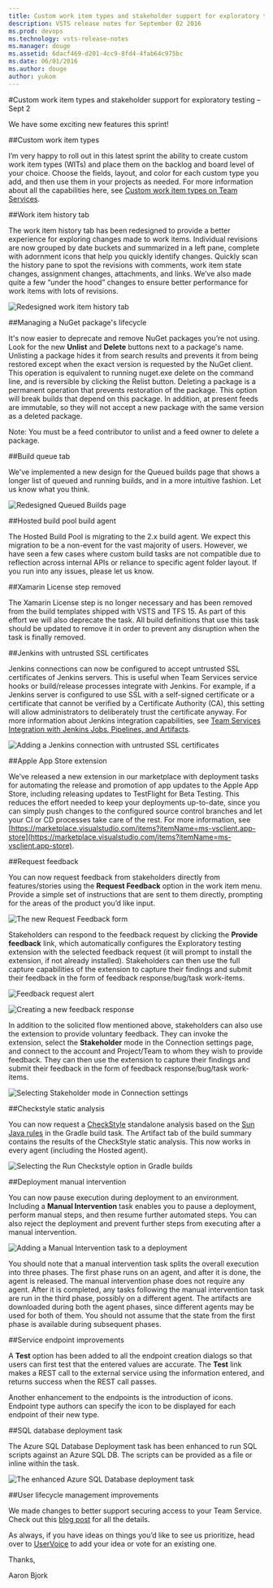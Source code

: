 ```yaml
---
title: Custom work item types and stakeholder support for exploratory testing – Sept 2
description: VSTS release notes for September 02 2016
ms.prod: devops
ms.technology: vsts-release-notes
ms.manager: douge
ms.assetid: 6dacf469-d201-4cc9-8fd4-4fab64c975bc
ms.date: 06/01/2016
ms.author: douge
author: yukom
---
```


#Custom work item types and stakeholder support for exploratory testing – Sept 2

We have some exciting new features this sprint!

##Custom work item types

I’m very happy to roll out in this latest sprint the ability to create custom work item types (WITs) and place them on the backlog and board level of your choice. Choose the fields, layout, and color for each custom type you add, and then use them in your projects as needed. For more information about all the capabilities here, see [Custom work item types on Team Services](https://blogs.msdn.microsoft.com/visualstudioalm/?p=20935).

##Work item history tab

The work item history tab has been redesigned to provide a better experience for exploring changes made to work items. Individual revisions are now grouped by date buckets and summarized in a left pane, complete with adornment icons that help you quickly identify changes. Quickly scan the history pane to spot the revisions with comments, work item state changes, assignment changes, attachments, and links. We’ve also made quite a few “under the hood” changes to ensure better performance for work items with lots of revisions.

![Redesigned work item history tab](_img/9_02_01.png)

##Managing a NuGet package's lifecycle

It's now easier to deprecate and remove NuGet packages you’re not using. Look for the new **Unlist** and **Delete** buttons next to a package's name. Unlisting a package hides it from search results and prevents it from being restored except when the exact version is requested by the NuGet client. This operation is equivalent to running nuget.exe delete on the command line, and is reversible by clicking the Relist button. Deleting a package is a permanent operation that prevents restoration of the package. This option will break builds that depend on this package. In addition, at present feeds are immutable, so they will not accept a new package with the same version as a deleted package.

Note: You must be a feed contributor to unlist and a feed owner to delete a package.

##Build queue tab

We've implemented a new design for the Queued builds page that shows a longer list of queued and running builds, and in a more intuitive fashion. Let us know what you think.

![Redesigned Queued Builds page](_img/9_02_02.png)

##Hosted build pool build agent

The Hosted Build Pool is migrating to the 2.x build agent. We expect this migration to be a non-event for the vast majority of users. However, we have seen a few cases where custom build tasks are not compatible due to reflection across internal APIs or reliance to specific agent folder layout. If you run into any issues, please let us know.

##Xamarin License step removed

The Xamarin License step is no longer necessary and has been removed from the build templates shipped with VSTS and TFS 15. As part of this effort we will also deprecate the task. All build definitions that use this task should be updated to remove it in order to prevent any disruption when the task is finally removed.

##Jenkins with untrusted SSL certificates

Jenkins connections can now be configured to accept untrusted SSL certificates of Jenkins servers. This is useful when Team Services service hooks or build/release processes integrate with Jenkins. For example, if a Jenkins server is configured to use SSL with a self-signed certificate or a certificate that cannot be verified by a Certificate Authority (CA), this setting will allow administrators to deliberately trust the certificate anyway. For more information about Jenkins integration capabilities, see [Team Services Integration with Jenkins Jobs, Pipelines, and Artifacts](https://blogs.msdn.microsoft.com/visualstudioalm/2016/08/18/tfs-integration-jenkins-jobs-pipelines-artifacts/).

![Adding a Jenkins connection with untrusted SSL certificates](_img/9_02_03.png)

##Apple App Store extension

We’ve released a new extension in our marketplace with deployment tasks for automating the release and promotion of app updates to the Apple App Store, including releasing updates to TestFlight for Beta Testing. This reduces the effort needed to keep your deployments up-to-date, since you can simply push changes to the configured source control branches and let your CI or CD processes take care of the rest. For more information, see [https://marketplace.visualstudio.com/items?itemName=ms-vsclient.app-store](https://marketplace.visualstudio.com/items?itemName=ms-vsclient.app-store).

##Request feedback

You can now request feedback from stakeholders directly from features/stories using the **Request Feedback** option in the work item menu. Provide a simple set of instructions that are sent to them directly, prompting for the areas of the product you’d like input.

![The new Request Feedback form](_img/9_02_04.png)

Stakeholders can respond to the feedback request by clicking the **Provide feedback** link, which automatically configures the Exploratory testing extension with the selected feedback request (it will prompt to install the extension, if not already installed). Stakeholders can then use the full capture capabilities of the extension to capture their findings and submit their feedback in the form of feedback response/bug/task work-items.

![Feedback request alert](_img/9_02_05.png)

![Creating a new feedback response](_img/9_02_06.png)

In addition to the solicited flow mentioned above, stakeholders can also use the extension to provide voluntary feedback. They can invoke the extension, select the **Stakeholder** mode in the Connection settings page, and connect to the account and Project/Team to whom they wish to provide feedback. They can then use the extension to capture their findings and submit their feedback in the form of feedback response/bug/task work-items.

![Selecting Stakeholder mode in Connection settings](_img/9_02_07.png)

##Checkstyle static analysis

You can now request a [CheckStyle](https://docs.gradle.org/current/userguide/checkstyle_plugin.html) standalone analysis based on the [Sun Java rules](https://raw.githubusercontent.com/checkstyle/checkstyle/checkstyle-6.1.1/sun_checks.xml) in the Gradle build task. The Artifact tab of the build summary contains the results of the CheckStyle static analysis. This now works in every agent (including the Hosted agent).

![Selecting the Run Checkstyle option in Gradle builds](_img/9_02_08.png)

##Deployment manual intervention

You can now pause execution during deployment to an environment. Including a **Manual Intervention** task enables you to pause a deployment, perform manual steps, and then resume further automated steps. You can also reject the deployment and prevent further steps from executing after a manual intervention.

![Adding a Manual Intervention task to a deployment](_img/9_02_09.png)

You should note that a manual intervention task splits the overall execution into three phases. The first phase runs on an agent, and after it is done, the agent is released. The manual intervention phase does not require any agent. After it is completed, any tasks following the manual intervention task are run in the third phase, possibly on a different agent. The artifacts are downloaded during both the agent phases, since different agents may be used for both of them. You should not assume that the state from the first phase is available during subsequent phases.

##Service endpoint improvements

A **Test** option has been added to all the endpoint creation dialogs so that users can first test that the entered values are accurate. The **Test** link makes a REST call to the external service using the information entered, and returns success when the REST call passes.

Another enhancement to the endpoints is the introduction of icons. Endpoint type authors can specify the icon to be displayed for each endpoint of their new type.

##SQL database deployment task

The Azure SQL Database Deployment task has been enhanced to run SQL scripts against an Azure SQL DB. The scripts can be provided as a file or inline within the task.

![The enhanced Azure SQL Database deployment task](_img/9_02_10.png)

##User lifecycle management improvements

We made changes to better support securing access to your Team Service. Check out this [blog post](https://blogs.msdn.microsoft.com/visualstudioalm/2016/08/23/user-lifecycle-management-improvements-in-visual-studio-team-services/) for all the details.

As always, if you have ideas on things you’d like to see us prioritize, head over to [UserVoice](https://visualstudio.uservoice.com/forums/330519-vso) to add your idea or vote for an existing one.

Thanks,

Aaron Bjork